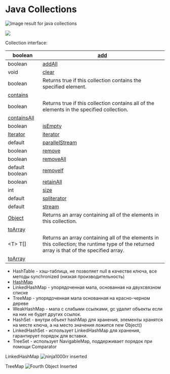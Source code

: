 # Java Collections

![Image result for java collections](https://www.sitesbay.com/collection-framework/images/collection-framework-hierarchy.png)

![](https://proft.me/media/java/java\_collection.png)

Collection interface:

| boolean                                                                                                              | [add](https://docs.oracle.com/javase/8/docs/api/java/util/Collection.html#add-E-)                                                           |
| -------------------------------------------------------------------------------------------------------------------- | ------------------------------------------------------------------------------------------------------------------------------------------- |
| boolean                                                                                                              | [addAll](https://docs.oracle.com/javase/8/docs/api/java/util/Collection.html#addAll-java.util.Collection-)                                  |
| void                                                                                                                 | [clear](https://docs.oracle.com/javase/8/docs/api/java/util/Collection.html#clear--)                                                        |
| boolean                                                                                                              | Returns true if this collection contains the specified element.                                                                             |
| [contains](https://docs.oracle.com/javase/8/docs/api/java/util/Collection.html#contains-java.lang.Object-)           |                                                                                                                                             |
| boolean                                                                                                              | Returns true if this collection contains all of the elements  in the specified collection.                                                  |
| [containsAll](https://docs.oracle.com/javase/8/docs/api/java/util/Collection.html#containsAll-java.util.Collection-) |                                                                                                                                             |
| boolean                                                                                                              | [isEmpty](https://docs.oracle.com/javase/8/docs/api/java/util/Collection.html#isEmpty--)                                                    |
| [Iterator](https://docs.oracle.com/javase/8/docs/api/java/util/Iterator.html)                                        | [iterator](https://docs.oracle.com/javase/8/docs/api/java/util/Collection.html#iterator--)                                                  |
| default                                                                                                              | [parallelStream](https://docs.oracle.com/javase/8/docs/api/java/util/Collection.html#parallelStream--)                                      |
| boolean                                                                                                              | [remove](https://docs.oracle.com/javase/8/docs/api/java/util/Collection.html#remove-java.lang.Object-)                                      |
| boolean                                                                                                              | [removeAll](https://docs.oracle.com/javase/8/docs/api/java/util/Collection.html#removeAll-java.util.Collection-)                            |
| default boolean                                                                                                      | [removeIf](https://docs.oracle.com/javase/8/docs/api/java/util/Collection.html#removeIf-java.util.function.Predicate-)                      |
| boolean                                                                                                              | [retainAll](https://docs.oracle.com/javase/8/docs/api/java/util/Collection.html#retainAll-java.util.Collection-)                            |
| int                                                                                                                  | [size](https://docs.oracle.com/javase/8/docs/api/java/util/Collection.html#size--)                                                          |
| default                                                                                                              | [spliterator](https://docs.oracle.com/javase/8/docs/api/java/util/Collection.html#spliterator--)                                            |
| default                                                                                                              | [stream](https://docs.oracle.com/javase/8/docs/api/java/util/Collection.html#stream--)                                                      |
| [Object](https://docs.oracle.com/javase/8/docs/api/java/lang/Object.html)                                            | Returns an array containing all of the elements in this collection.                                                                         |
| [toArray](https://docs.oracle.com/javase/8/docs/api/java/util/Collection.html#toArray--)                             |                                                                                                                                             |
| \<T> T\[]                                                                                                            | Returns an array containing all of the elements in this collection;  the runtime type of the returned array is that of the specified array. |
| [toArray](https://docs.oracle.com/javase/8/docs/api/java/util/Collection.html#toArray-T:A-)                          |                                                                                                                                             |

* HashTable - хэш-таблица, не позволяет null в качестве ключа, все методы synchronized (низкая производительность)
* [HashMap](https://www.evernote.com/shard/s696/nl/1/69e6f898-b0dd-441e-b501-6dd915345a5c?title=HashMap)
* LinkedHashMap - упорядоченная мапа, основанная на двухсвязном списке
* TreeMap - упорядоченная мапа основанная на красно-черном дереве
* WeakHashMap - мапа с слабыми ссылками, gc удалит объекты если на них не будет других ссылок.
* HashSet - внутри объект hashMap для хранения, элементы хранятся на месте ключа, а на место значения ложится new Object()
* LinkedHashSet - использует LinkedHashMap для хранения, гарантирует порядок для вставки.
* TreeSet - использует NavigableMap, поддерживает порядок при помощи Comparator

LinkedHashMap ![ninja1000rr inserted](http://www.thejavageek.com/wp-content/uploads/2016/06/FourthObjectInserted.png)

TreeMap ![Fourth Object Inserted](http://www.thejavageek.com/wp-content/uploads/2016/06/FourthObjecctInserted.png)
